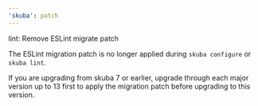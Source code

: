 ```yaml
---
'skuba': patch
---
```


lint: Remove ESLint migrate patch

The ESLint migration patch is no longer applied during `skuba configure` or `skuba lint`.

If you are upgrading from skuba 7 or earlier, upgrade through each major version up to 13 first to apply the migration patch before upgrading to this version.
